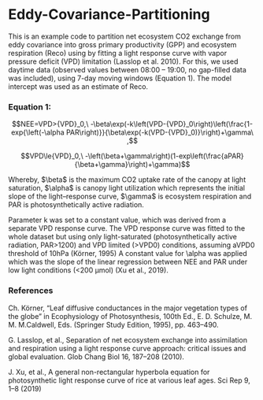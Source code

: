 # Eddy-Covariance-Partitioning
This is an example code to partition net ecosystem CO2 exchange from eddy covariance into gross primary productivity (GPP) 
and ecosystem respiration (Reco) using by fitting a light response curve with vapor pressure deficit (VPD) limitation (Lasslop et al. 2010). 
For this, we used daytime data (observed values between 08:00 – 19:00, no gap-filled data was included), 
using 7-day moving windows (Equation 1). The model intercept was used as an estimate of Reco.

### Equation 1:
```math
NEE=VPD>{VPD}_0,\ -\beta\exp(-k\left(VPD-{VPD}_0\right)\left(\frac{1-exp{\left(-\alpha PAR\right)}}{\beta\exp(-k(VPD-{VPD}_0)}\right)+\gamma\ ,
```
```math
VPD\le{VPD}_0,\ -\left(\beta+\gamma\right)(1-exp\left(\frac{aPAR}{\beta+\gamma}\right)+\gamma)
```

Whereby, 
$\beta\$ is the maximum CO2 uptake rate of the canopy at light saturation, 
$\alpha\$ is canopy light utilization which represents the initial slope of the light–response curve, 
$\gamma\$ is ecosystem respiration and PAR is photosynthetically active radiation. 

Parameter k was set to a constant value, which was derived from a separate VPD response curve. The VPD response curve was fitted to the whole 
dataset but using only light-saturated (photosynthetically active radiation, PAR>1200) 
and VPD limited (>VPD0) conditions, assuming aVPD0 threshold of 10hPa (Körner, 1995)
A constant value for \alpha was applied which was the slope of the linear regression between NEE and PAR under 
low light conditions (<200 μmol) (Xu et al., 2019).


### References
Ch. Körner, “Leaf diffusive conductances in the major vegetation types of the globe” in Ecophysiology of Photosynthesis, 100th 
Ed., E. D. Schulze, M. M. M.Caldwell, Eds. (Springer Study Edition, 1995), pp. 463–490.

G. Lasslop, et al., Separation of net ecosystem exchange into assimilation and respiration using a light response curve approach: 
critical issues and global evaluation. Glob Chang Biol 16, 187–208 (2010).

J. Xu, et al., A general non-rectangular hyperbola equation for photosynthetic light response curve of rice at various 
leaf ages. Sci Rep 9, 1–8 (2019)
